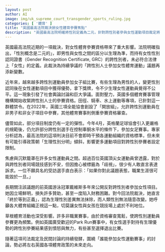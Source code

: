 ```yaml
---
layout: post
author: AI
image: img/uk_supreme_court_transgender_sports_ruling.jpg
categories: [ '體育' ]
title: "英國最高法院裁決掀女性體育參賽焦點"
description: "英國最高法院明確將性別定義為二元，針對跨性別者參與女性運動項目裁定將生理性別作為資格劃分依據。裁決引發運動界對競賽公平性的激辯，英國多數體育組織正漸趨嚴格限制跨性別者參加女子賽事。部分女性運動員表達焦慮與不滿，卻不敢公開發聲。未來各項體育政策有望因該項裁決而產生新一輪調整。"
---
```

英國最高法院近期的一項裁決，對女性體育參賽資格帶來了重大影響。法院明確指出，「性別概念是二元的」，即男性與女性之間的區分以生理為準，而持有女性性別認同證書（Gender Recognition Certificate, GRC）的跨性別者，未必符合法律上「女性」的定義。此裁決為持續爭議的「跨性別人士參加女性體育運動」議題再添新變數。

近年來，越來越多跨性別運動員參加女子組比賽，有些生理為男性的人，變更性別認同後在女性運動項目中獲得優勢，拿下獎牌，令不少生理女性運動員覺得不公平。這一現象引發了社會輿論討論和巨大爭議。面對壓力，英國多個體育賽事管理機構開始收緊跨性別人士的參賽資格。田徑、騎車、水上運動等專項，已針對這一群體禁令。在2022年，英國三項全能協會創設了「開放組」，允許跨性別運動員在非男子和非女子項目中參賽，其他體育賽事則側重參賽資格審查。

儘管如此，部分項目制度仍有一定的彈性。今年4月，英格蘭足球協會引入更嚴格的規範後，仍允許部分跨性別選手在控制睾酮水平的條件下，參加女足賽事。專家分析認為，最高法院的這項判決目前不會即時干預各運動組織的資格標準，但未來有可能引導政策朝「生理性別分明」傾斜，影響更多運動項目對跨性別參賽者設定限制。

焦慮與沉默籠罩在許多女性運動員之間。超過百位英國頂尖女運動員曾透露，對於與跨性別者同場競技感到不安，但因擔心被標籤為「歧視」，很少有人敢直言表達訴求。一位不願具名的受訪選手直白表示：「如果你對此議題表態，職業生涯很可能毀於一旦。」

長期關注該議題的前英國游泳冠軍戴維斯多年來公開反對跨性別者參加女性項目。她因立場鮮明，損失許多贊助，甚至一度陷入財務困難。對今回法院裁決，她直言「終於等到正義」，認為生理性別差異無法抹除，而人類性別無法隨意改變。她呼籲各大體育組織正視這一點，切莫讓女性與女孩在競技場上處於不利地位。

草根體育活動也深受影響。許多非職業賽事，由於資格審查寬鬆，使跨性別運動員參賽更為頻繁。例如英國廣受歡迎的Park Run賽事中，有女性選手對持有生理優勢的跨性別參賽結果感到憤怒與無力，有些甚至選擇退出比賽。

隨著這項司法裁定及民間討論的持續發酵，圍繞「誰能參加女性運動賽事」的討論，勢必將左右英國各項體育政策的未來走向。